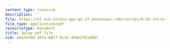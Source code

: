 ```yaml
---
content_type: resource
description: ''
file: https://ol-ocw-studio-app-qa.s3.amazonaws.com/courses/6-02-introduction-to-eecs-ii-digital-communication-systems-fall-2012/a0a347b030feb8f7bc1bd49e2761d887_7kpuZgm-3GY.pdf
file_type: application/pdf
resourcetype: Document
title: 3play pdf file
uid: a0a347b0-30fe-b8f7-bc1b-d49e2761d887
---
```

